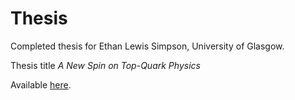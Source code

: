 # Thesis

Completed thesis for Ethan Lewis Simpson, University of Glasgow. 

Thesis title _A New Spin on Top-Quark Physics_

Available [here](https://github.com/els285/Thesis/blob/main/2023simpsonphd_revised.pdf).

